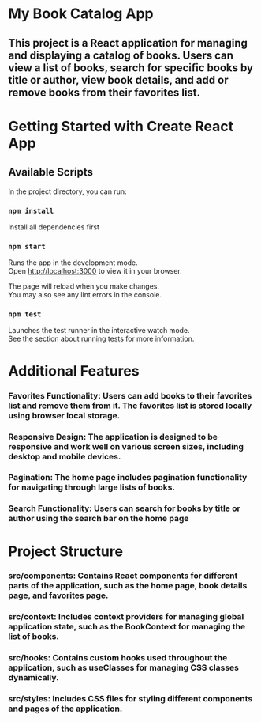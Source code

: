 # My Book Catalog App
## This project is a React application for managing and displaying a catalog of books. Users can view a list of books, search for specific books by title or author, view book details, and add or remove books from their favorites list.
# Getting Started with Create React App

## Available Scripts

In the project directory, you can run:

### `npm install`

Install all dependencies first

### `npm start`

Runs the app in the development mode.\
Open [http://localhost:3000](http://localhost:3000) to view it in your browser.

The page will reload when you make changes.\
You may also see any lint errors in the console.

### `npm test`

Launches the test runner in the interactive watch mode.\
See the section about [running tests](https://facebook.github.io/create-react-app/docs/running-tests) for more information.


# Additional Features

### Favorites Functionality: Users can add books to their favorites list and remove them from it. The favorites list is stored locally using browser local storage.
### Responsive Design: The application is designed to be responsive and work well on various screen sizes, including desktop and mobile devices.
### Pagination: The home page includes pagination functionality for navigating through large lists of books.
### Search Functionality: Users can search for books by title or author using the search bar on the home page


# Project Structure

### src/components: Contains React components for different parts of the application, such as the home page, book details page, and favorites page.
### src/context: Includes context providers for managing global application state, such as the BookContext for managing the list of books.
### src/hooks: Contains custom hooks used throughout the application, such as useClasses for managing CSS classes dynamically.
### src/styles: Includes CSS files for styling different components and pages of the application.


